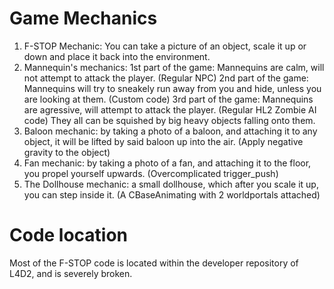 # Game Mechanics

1. F-STOP Mechanic: You can take a picture of an object, scale it up or down and place it back into the environment.
2. Mannequin's mechanics:
	1st part of the game: Mannequins are calm, will not attempt to attack the player. (Regular NPC)
	2nd part of the game: Mannequins will try to sneakely run away from you and hide, unless you are looking at them. (Custom code)
	3rd part of the game: Mannequins are agressive, will attempt to attack the player. (Regular HL2 Zombie AI code)
	They all can be squished by big heavy objects falling onto them.
3. Baloon mechanic: by taking a photo of a baloon, and attaching it to any object, it will be lifted by said baloon up into the air. (Apply negative gravity to the object)
4. Fan mechanic: by taking a photo of a fan, and attaching it to the floor, you propel yourself upwards. (Overcomplicated trigger_push)
5. The Dollhouse mechanic: a small dollhouse, which after you scale it up, you can step inside it. (A CBaseAnimating with 2 worldportals attached)
# Code location
Most of the F-STOP code is located within the developer repository of L4D2, and is severely broken.
